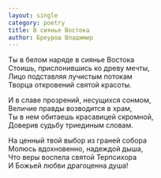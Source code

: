```yaml
---
layout: single
category: poetry
title: В сиянье Востока
author: Бреурош Владимир
---
```


Ты в белом наряде в сиянье Востока   
Стоишь, прислонившись ко древу мечты,   
Лицо подставляя лучистым потокам   
Творца откровений святой красоты.   

И в славе прозрений, несущихся сонмом,   
Величие правды возводится в храм,   
Ты в нем обитаешь красавицей скромной,   
Доверив судьбу триединым словам.   

На ценный твой выбор из граней собора   
Молюсь вдохновенно, надеждой дыша,   
Что веры воспела святой Терпсихора   
И Божьей любви драгоценна душа!   
